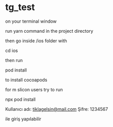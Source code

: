 # tg_test

on your terminal window

 run yarn command in the project directory
 
 then go inside /ios folder with
 
 cd ios
 
 then run
 
 pod install
 
 to install cocoapods
 
 for m slicon users try to run
 
 npx pod install  
 

 Kullanıcı adı: tiklagelsin@mail.com
 Şifre: 1234567

 ile giriş yapılabilir
